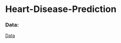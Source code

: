 # Heart-Disease-Prediction
### Data:
[Data](https://www.kaggle.com/datasets/rashikrahmanpritom/heart-attack-analysis-prediction-dataset)
